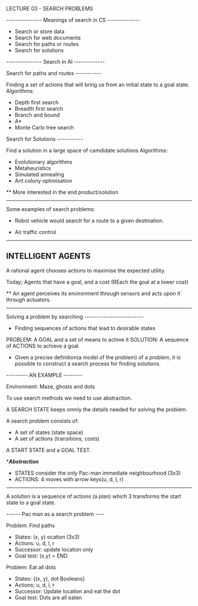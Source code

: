 LECTURE 03 - SEARCH PROBLEMS

--------------- Meanings of search in CS --------------

- Search or store data
- Search for web documents
- Search for paths or routes
- Search for solutions

--------------- Search in AI -------------

Search for paths and routes -----------

Finding a set of actions that will bring us from an initial state to a goal state.
Algorithms:

- Depth first search
- Breadth first search
- Branch and bound
- A\*
- Monte Carlo tree search

Search for Solutions -----------

Find a solution in a large space of camdidate solutions
Algorithms:

- Evolutionary algorithms
- Metaheuristics
- Simulated annealing
- Ant colony optimisation

** More interested in the end product/solution

--------------------------------------------------------
Some examples of search problems:

- Robot vehicle would search for a route to a given destination.

- Air traffic control

--------------------------------------------------------
INTELLIGENT AGENTS
------------------

A rational agent chooses actions to maximise the expected utility.

Today; Agents that have a goal, and a cost (REach the goal at a lower cost)

** An agent perceives its environment through sensors and acts upon it` through actuators.

--------------------------------------------------------

Solving a problem by searching -------------------------

- Finding sequences of actions that lead to desirable   states

PROBLEM: A GOAL and a set of means to achive it
SOLUTION: A sequence of ACTIONS to achieve a goal

- Given a precise definition(a model of the problem) of a problem, it is possible to construct a search process for finding solutions.

--------- AN EXAMPLE --------

Environment: Maze, ghosts and dots 

To use search methods we need to use abstraction.

A SEARCH STATE keeps omnly the details needed for solving the problem.

A search problem consists of:

- A set of states (state space)
- A set of actions (transitions, costs)

A START STATE and a GOAL TEST.

******Abstraction*****
- STATES consider the only Pac-man immediate neighbourhood (3x3)
- ACTIONS: 4 moves with arrow keys(u, d, l, r)

-------------------------
A solution is a sequence of actions (a plan) which 3
transforms the start state to a goal state.

------ Pac man as a search problem ----

Problem: Find paths 
- States: (x, y) ocation (3x3)
- Actions: u, d, l, r
- Successor: update location only
- Goal test: (x,y) = END

Problem: Eat all dots
- States: {(x, y), dot Booleans}
- Actions; u, d, l, r
- Successor: Update location and eat the dot
- Goal test: Dots are all eaten

